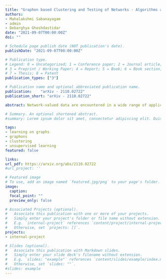 ```yaml
---
title: "Graphon based Clustering and Testing of Networks - Algorithms and Theory"
authors:
- Mahalakshmi Sabanayagam
- admin
- Debarghya Ghoshdastidar
date: "2021-09-07T00:00:00Z"
doi: ""

# Schedule page publish date (NOT publication's date).
publishDate: "2021-09-07T00:00:00Z"

# Publication type.
# Legend: 0 = Uncategorized; 1 = Conference paper; 2 = Journal article;
# 3 = Preprint / Working Paper; 4 = Report; 5 = Book; 6 = Book section;
# 7 = Thesis; 8 = Patent
publication_types: ["3"]

# Publication name and optional abbreviated publication name.
publication: 	"arXiv - 2110.02722"
publication_short: "arXiv - 2110.02722"

abstract: Network-valued data are encountered in a wide range of applications and pose challenges in learning due to their complex structure and absence of vertex correspondence. Typical examples of such problems include classification or grouping of protein structures and social networks. Various methods, ranging from graph kernels to graph neural networks, have been proposed that achieve some success in graph classification problems. However, most methods have limited theoretical justification, and their applicability beyond classification remains unexplored. In this work, we propose methods for clustering multiple graphs, without vertex correspondence, that are inspired by the recent literature on estimating graphons -- symmetric functions corresponding to infinite vertex limit of graphs. We propose a novel graph distance based on sorting-and-smoothing graphon estimators. Using the proposed graph distance, we present two clustering algorithms and show that they achieve state-of-the-art results. We prove the statistical consistency of both algorithms under Lipschitz assumptions on the graph degrees. We further study the applicability of the proposed distance for graph two-sample testing problems.

# Summary. An optional shortened abstract.
#summary: Lorem ipsum dolor sit amet, consectetur adipiscing elit. Duis posuere tellus ac convallis placerat. Proin tincidunt magna sed ex sollicitudin condimentum.

tags:
- learning on graphs
- graphons
- clustering
- unsupervised learning
featured: false

links:
url_pdf: https://arxiv.org/abs/2110.02722
#url_project: ''

# Featured image
# To use, add an image named `featured.jpg/png` to your page's folder.
image:
  caption:
  focal_point: ""
  preview_only: false

# Associated Projects (optional).
#   Associate this publication with one or more of your projects.
#   Simply enter your project's folder or file name without extension.
#   E.g. `internal-project` references `content/project/internal-project/index.md`.
#   Otherwise, set `projects: []`.
projects:
- internal-project

# Slides (optional).
#   Associate this publication with Markdown slides.
#   Simply enter your slide deck's filename without extension.
#   E.g. `slides: "example"` references `content/slides/example/index.md`.
#   Otherwise, set `slides: ""`.
#slides: example
---
```

